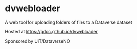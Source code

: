 # dvwebloader
A web tool for uploading folders of files to a Dataverse dataset

Hosted at https://gdcc.github.io/dvwebloader

Sponsored by UiT/DataverseNO
